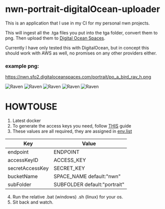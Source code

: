 # nwn-portrait-digitalOcean-uploader

This is an application that I use in my CI for my personal nwn projects.

This will ingest all the .tga files you put into the tga folder, convert them to png. Then upload them to [Digital Ocean Spaces](https://cloud.digitalocean.com/spaces/).

Currently I have only tested this with DigitalOcean, but in concept this should work with AWS as well, no promises on any other providers either.

### example png:
https://nwn.sfo2.digitaloceanspaces.com/portrait/po_a_bird_rav_h.png

![Raven](https://nwn.sfo2.digitaloceanspaces.com/portrait/po_a_bird_rav_h.png)
![Raven](https://nwn.sfo2.digitaloceanspaces.com/portrait/po_a_bird_rav_l.png)
![Raven](https://nwn.sfo2.digitaloceanspaces.com/portrait/po_a_bird_rav_m.png)
![Raven](https://nwn.sfo2.digitaloceanspaces.com/portrait/po_a_bird_rav_s.png)
![Raven](https://nwn.sfo2.digitaloceanspaces.com/portrait/po_a_bird_rav_t.png)

# HOWTOUSE
1. Latest docker
2. To generate the access keys you need, follow [THIS](https://www.digitalocean.com/community/tutorials/how-to-create-a-digitalocean-space-and-api-key) guide
3. These values are all required, they are assigned in [env.list](https://github.com/urothis/nwn-portrait-digitalOcean-uploader/env.list)

Key | Value
------------ | -------------
endpoint | ENDPOINT
accessKeyID | ACCESS_KEY
secretAccessKey | SECRET_KEY
bucketName | SPACE_NAME default:"nwn"
subFolder | SUBFOLDER default:"portrait"
4. Run the relative .bat (windows) .sh (linux) for your os. 
5. Sit back and watch.
